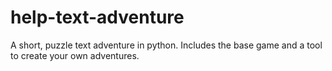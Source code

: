 help-text-adventure
===================

A short, puzzle text adventure in python. Includes the base game and a tool to create your own adventures.
